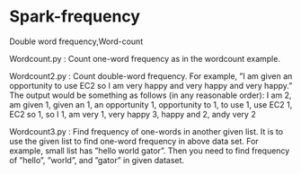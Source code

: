 # Spark-frequency
Double word frequency,Word-count

Wordcount.py : 
Count one-word frequency as in the wordcount example.

Wordcount2.py : 
Count double-word frequency. For example, ”I am given an opportunity to use EC2 so I am very happy and
very happy and very happy.” The output would be something as follows (in any reasonable order):
I am 2, am given 1, given an 1, an opportunity 1, opportunity to 1, to use 1, use EC2 1, EC2 so 1, so I 1,
am very 1, very happy 3, happy and 2, andy very 2

Wordcount3.py : 
Find frequency of one-words in another given list. It is to use the given list to find one-word frequency in
above data set. For example, small list has ”hello world gator”. Then you need to find frequency of ”hello”,
”world”, and ”gator” in given dataset.
